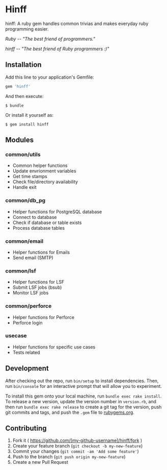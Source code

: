 # Hinff

hinff: A ruby gem handles common trivias and makes everyday ruby programming easier.

*Ruby -- "The best friend of programmers."*

*hinff -- "The best friend of Ruby programmers :)"* 

## Installation

Add this line to your application's Gemfile:

```ruby
gem 'hinff'
```

And then execute:

    $ bundle

Or install it yourself as:

    $ gem install hinff

## Modules

### common/utils
  - Common helper functions
  - Update envrionment variables
  - Get time stamps
  - Check file/directory availability
  - Handle exit

### common/db_pg
  - Helper functions for PostgreSQL database
  - Connect to database
  - Check if database or table exists
  - Process database tables

### common/email
  - Helper functions for Emails
  - Send email (SMTP)

### common/lsf
  - Helper functions for LSF
  - Submit LSF jobs (bsub)
  - Monitor LSF jobs

### common/perforce
  - Helper functions for Perforce
  - Perforce login

### usecase
  - Helper functions for specific use cases
  - Tests related

## Development

After checking out the repo, run `bin/setup` to install dependencies. Then, run `bin/console` for an interactive prompt that will allow you to experiment.

To install this gem onto your local machine, run `bundle exec rake install`. To release a new version, update the version number in `version.rb`, and then run `bundle exec rake release` to create a git tag for the version, push git commits and tags, and push the `.gem` file to [rubygems.org](https://rubygems.org).

## Contributing

1. Fork it ( https://github.com/[my-github-username]/hinff/fork )
2. Create your feature branch (`git checkout -b my-new-feature`)
3. Commit your changes (`git commit -am 'Add some feature'`)
4. Push to the branch (`git push origin my-new-feature`)
5. Create a new Pull Request




